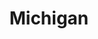 ---
title: "Michigan"
hashtag: michigan
# need to verify water borders
borders:
  - Canada
  - Indiana
  - Lake Michigan
  - Lake Superior
  - Minnesota
  - Ohio
  - Wisconsin
cities:
  - Detroit
subdivision-of:
  - United States
tags:
  - State
  - United States
---